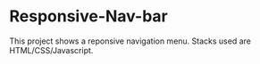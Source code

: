 # Responsive-Nav-bar
This project shows a reponsive navigation menu. Stacks used are HTML/CSS/Javascript.
